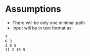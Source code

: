 # Assumptions

- There will be only one minimal path
- Input will be in text format as:
```
7
6 3
3 8 5
11 2 10 9
```
